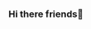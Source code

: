 ### Hi there friends👋

<!--
**aditya5573/aditya5573** is a ✨ _special_ ✨ repository because its `README.md` (this file) appears on your GitHub profile.

Here are some ideas to get you started:

- 🔭 I’m currently studying in ...college
- 🌱 I’m currently learning ...devops
- 👯 I’m looking to collaborate on ... open source contribution
- 🤔 I’m looking for help with ...
- 💬 Ask me about ...
- 📫 How to reach me: ...
- 😄 Pronouns: ...
- ⚡ Fun fact: ...
-->
